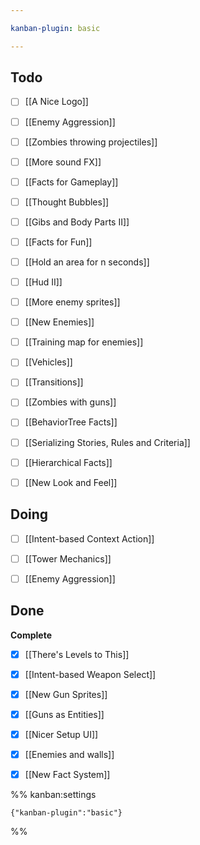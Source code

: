 ```yaml
---

kanban-plugin: basic

---
```


## Todo

- [ ] [[A Nice Logo]]
- [ ] [[Enemy Aggression]]
- [ ] [[Zombies throwing projectiles]]
- [ ] [[More sound FX]]
- [ ] [[Facts for Gameplay]]
- [ ] [[Thought Bubbles]]
- [ ] [[Gibs and Body Parts II]]
- [ ] [[Facts for Fun]]
- [ ] [[Hold an area for n seconds]]
- [ ] [[Hud II]]
- [ ] [[More enemy sprites]]
- [ ] [[New Enemies]]
- [ ] [[Training map for enemies]]
- [ ] [[Vehicles]]
- [ ] [[Transitions]]
- [ ] [[Zombies with guns]]
- [ ] [[BehaviorTree Facts]]
- [ ] [[Serializing Stories, Rules and Criteria]]
- [ ] [[Hierarchical Facts]]
- [ ] [[New Look and Feel]]


## Doing

- [ ] [[Intent-based Context Action]]
- [ ] [[Tower Mechanics]]
- [ ] [[Enemy Aggression]]


## Done

**Complete**
- [x] [[There's Levels to This]]
- [x] [[Intent-based Weapon Select]]
- [x] [[New Gun Sprites]]
- [x] [[Guns as Entities]]
- [x] [[Nicer Setup UI]]
- [x] [[Enemies and walls]]
- [x] [[New Fact System]]




%% kanban:settings
```
{"kanban-plugin":"basic"}
```
%%